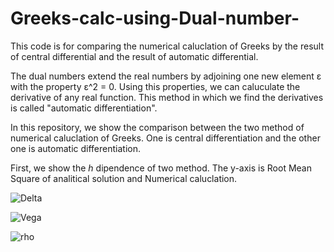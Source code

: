 # Greeks-calc-using-Dual-number-
This code is for comparing the numerical caluclation of Greeks by the result of central differential and the result of automatic  differential.

The dual numbers extend the real numbers by adjoining one new element ε with the property ε^2 = 0. Using this properties, we can caluculate the derivative of any real function. This method in which we find the derivatives is called "automatic differentiation".

In this repository, we show the comparison between the two method of numerical caluclation of Greeks. One is central differentiation and the other one is automatic differentiation.

First, we show the *h* dipendence of two method. The y-axis is Root Mean Square of analitical solution and Numerical caluclation.


![Delta](https://user-images.githubusercontent.com/54795218/79705371-68c93480-82f0-11ea-936f-14a8cb3561b9.png)

![Vega](https://user-images.githubusercontent.com/54795218/79705398-88f8f380-82f0-11ea-9aa6-3aff4e349895.png)

![rho](https://user-images.githubusercontent.com/54795218/79705401-8bf3e400-82f0-11ea-822f-cbd89b1ccf79.png)
